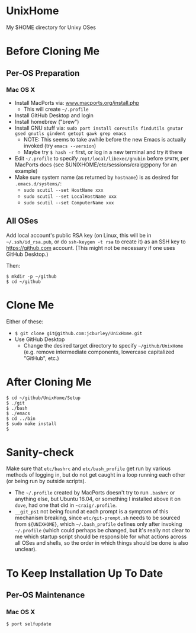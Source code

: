 # UnixHome
My $HOME directory for Unixy OSes

# Before Cloning Me

## Per-OS Preparation
### Mac OS X
- Install MacPorts via: www.macports.org/install.php
  - This will create `~/.profile`
- Install GitHub Desktop and login
- Install homebrew ("brew")
- Install GNU stuff via:
    `sudo port install coreutils findutils gnutar gsed gnutls gindent getopt gawk grep emacs`
  - NOTE: This seems to take awhile before the new Emacs is actually invoked (try `emacs --version`)
  - Maybe try `$ hash -r` first, or log in a new terminal and try it there
- Edit `~/.profile` to specify `/opt/local/libexec/gnubin` before `$PATH`, per MacPorts docs (see $UNIXHOME/etc/sessions/craig@pony for an example)
- Make sure system name (as returned by `hostname`) is as desired for `.emacs.d/systems/`:
  - `sudo scutil --set HostName xxx`
  - `sudo scutil --set LocalHostName xxx`
  - `sudo scutil --set ComputerName xxx`

## All OSes
Add local account's public RSA key (on Linux, this will be in `~/.ssh/id_rsa.pub`, or do `ssh-keygen -t rsa` to create it) as an SSH key to https://github.com account. (This might not be necessary if one uses GitHub Desktop.)

Then:
```
$ mkdir -p ~/github
$ cd ~/github
```

# Clone Me

Either of these:
- `$ git clone git@github.com:jcburley/UnixHome.git`
- Use GitHub Desktop
  - Change the desired target directory to specify `~/github/UnixHome` (e.g. remove intermediate components, lowercase capitalized "GitHub", etc.)

# After Cloning Me
```
$ cd ~/github/UnixHome/Setup
$ ./git
$ ./bash
$ ./emacs
$ cd ../bin
$ sudo make install
$
```

# Sanity-check
Make sure that `etc/bashrc` and `etc/bash_profile` get run by various methods of logging in, but do not get caught in a loop running each other (or being run by outside scripts).
- The `~/.profile` created by MacPorts doesn't try to run `.bashrc` or anything else, but Ubuntu 16.04, or something I installed above it on `dove`, had one that did in `~craig/.profile`.
- `__git_ps1` not being found at each prompt is a symptom of this mechanism breaking, since `etc/git-prompt.sh` needs to be sourced from `${UNIXHOME}`, which `~/.bash_profile` defines only after invoking `~/.profile` (which could perhaps be changed, but it's really not clear to me which startup script should be responsible for what actions across all OSes and shells, so the order in which things should be done is also unclear).

# To Keep Installation Up To Date

## Per-OS Maintenance
### Mac OS X
```
$ port selfupdate
```

